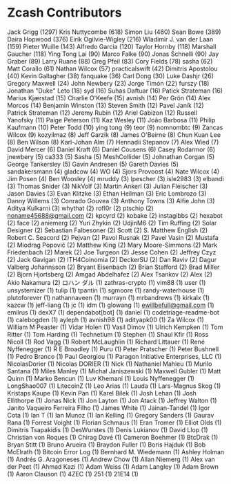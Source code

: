 Zcash Contributors
==================

Jack Grigg (1297)
Kris Nuttycombe (618)
Simon Liu (460)
Sean Bowe (389)
Daira Hopwood (376)
Eirik Ogilvie-Wigley (216)
Wladimir J. van der Laan (159)
Pieter Wuille (143)
Alfredo Garcia (120)
Taylor Hornby (118)
Marshall Gaucher (118)
Ying Tong Lai (90)
Marco Falke (90)
Jonas Schnelli (90)
Jay Graber (89)
Larry Ruane (88)
Greg Pfeil (83)
Cory Fields (78)
sasha (62)
Matt Corallo (61)
Nathan Wilcox (57)
practicalswift (42)
Dimitris Apostolou (40)
Kevin Gallagher (38)
fanquake (36)
Carl Dong (30)
Luke Dashjr (26)
Gregory Maxwell (24)
John Newbery (23)
Jorge Timón (22)
furszy (18)
Jonathan "Duke" Leto (18)
syd (16)
Suhas Daftuar (16)
Patick Strateman (16)
Marius Kjærstad (15)
Charlie O'Keefe (15)
avnish (14)
Per Grön (14)
Alex Morcos (14)
Benjamin Winston (13)
Steven Smith (12)
Pavel Janík (12)
Patrick Strateman (12)
Jeremy Rubin (12)
Ariel Gabizon (12)
Russell Yanofsky (11)
Paige Peterson (11)
Kaz Wesley (11)
João Barbosa (11)
Philip Kaufmann (10)
Peter Todd (10)
ying tong (9)
teor (9)
nomnombtc (9)
Zancas Wilcox (9)
kozyilmaz (8)
Jeff Garzik (8)
James O'Beirne (8)
Chun Kuan Lee (8)
Ben Wilson (8)
Karl-Johan Alm (7)
Hennadii Stepanov (7)
Alex Wied (7)
David Mercer (6)
Daniel Kraft (6)
Daniel Cousens (6)
Casey Rodarmor (6)
jnewbery (5)
ca333 (5)
Sasha (5)
MeshCollider (5)
Johnathan Corgan (5)
George Tankersley (5)
Gavin Andresen (5)
Gareth Davies (5)
sandakersmann (4)
gladcow (4)
WO (4)
Sjors Provoost (4)
Nate Wilcox (4)
Jim Posen (4)
Ben Woosley (4)
mruddy (3)
lpescher (3)
isle2983 (3)
elbandi (3)
Thomas Snider (3)
NikVolf (3)
Martin Ankerl (3)
Julian Fleischer (3)
Jason Davies (3)
Evan Klitzke (3)
Ethan Heilman (3)
Eric Lombrozo (3)
Danny Willems (3)
Conrado Gouvea (3)
Anthony Towns (3)
Alfie John (3)
Aditya Kulkarni (3)
whythat (2)
rofl0r (2)
ptschip (2)
noname45688@gmail.com (2)
kpcyrd (2)
kobake (2)
instagibbs (2)
hexabot (2)
face (2)
aniemerg (2)
Yuri Zhykin (2)
UdjinM6 (2)
Tim Ruffing (2)
Solar Designer (2)
Sebastian Falbesoner (2)
Scott (2)
S. Matthew English (2)
Robert C. Seacord (2)
Pejvan (2)
Pavol Rusnak (2)
Pavel Vasin (2)
Mustafa (2)
Miodrag Popović (2)
Matthew King (2)
Mary Moore-Simmons (2)
Mark Friedenbach (2)
Marek (2)
Joe Turgeon (2)
Jesse Cohen (2)
Jeffrey Czyz (2)
Jack Gavigan (2)
ITH4Coinomia (2)
DeckerSU (2)
Dan Raviv (2)
Dagur Valberg Johannsson (2)
Bryant Eisenbach (2)
Brian Stafford (2)
Brad Miller (2)
Bjorn Hjortsberg (2)
Amgad Abdelhafez (2)
Alex Tsankov (2)
Alex (2)
Akio Nakamura (2)
ロハン ダル (1)
zathras-crypto (1)
vim88 (1)
user (1)
unsystemizer (1)
tulip (1)
tpantin (1)
sgmoore (1)
randy-waterhouse (1)
plutoforever (1)
nathannaveen (1)
murrayn (1)
mrbandrews (1)
kirkalx (1)
kazcw (1)
jeff-liang (1)
jc (1)
idm (1)
glowang (1)
ewillbefull@gmail.com (1)
emilrus (1)
dexX7 (1)
dependabot[bot] (1)
daniel (1)
codetriage-readme-bot (1)
calebogden (1)
ayleph (1)
avnish98 (1)
adityapk00 (1)
Za Wilcox (1)
William M Peaster (1)
Vidar Holen (1)
Vasil Dimov (1)
Ulrich Kempken (1)
Tom Ritter (1)
Tom Harding (1)
Technetium (1)
Stephen (1)
Shaul Kfir (1)
Ross Nicoll (1)
Rod Vagg (1)
Robert McLaughlin (1)
Richard Littauer (1)
René Nyffenegger (1)
R E Broadley (1)
Puru (1)
Peter Pratscher (1)
Peter Bushnell (1)
Pedro Branco (1)
Paul Georgiou (1)
Paragon Initiative Enterprises, LLC (1)
NicolasDorier (1)
Nicolas DORIER (1)
Nick (1)
Nathaniel Mahieu (1)
Murilo Santana (1)
Miles Manley (1)
Michał Janiszewski (1)
Maxwell Gubler (1)
Matt Quinn (1)
Marko Bencun (1)
Luv Khemani (1)
Louis Nyffenegger (1)
LongShao007 (1)
LitecoinZ (1)
Leo Arias (1)
Lauda (1)
Lars-Magnus Skog (1)
Kristaps Kaupe (1)
Kevin Pan (1)
Karel Bilek (1)
Josh Lehan (1)
Josh Ellithorpe (1)
Jonas Nick (1)
Jon Layton (1)
Jon Atack (1)
Jeffrey Walton (1)
Janito Vaqueiro Ferreira Filho (1)
James White (1)
Jainan-Tandel (1)
Igor Cota (1)
Ian T (1)
Ian Munoz (1)
Ian Kelling (1)
Gregory Sanders (1)
Gaurav Rana (1)
Forrest Voight (1)
Florian Schmaus (1)
Eran Tromer (1)
Elliot Olds (1)
Dimitris Tsapakidis (1)
DesWurstes (1)
Denis Lukianov (1)
David Llop (1)
Christian von Roques (1)
Chirag Davé (1)
Cameron Boehmer (1)
BtcDrak (1)
Bryan Stitt (1)
Bruno Arueira (1)
Braydon Fuller (1)
Boris Hajduk (1)
Bob McElrath (1)
Bitcoin Error Log (1)
Bernhard M. Wiedemann (1)
Ashley Holman (1)
Andrés G. Aragoneses (1)
Andrew Chow (1)
Allan Niemerg (1)
Alex van der Peet (1)
Ahmad Kazi (1)
Adam Weiss (1)
Adam Langley (1)
Adam Brown (1)
Aaron Clauson (1)
4ZEC (1)
251 (1)
21E14 (1)
